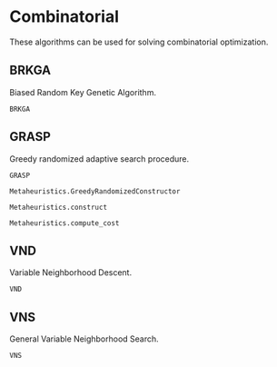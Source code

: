 # Combinatorial

These algorithms can be used for solving combinatorial optimization.

## BRKGA

Biased Random Key Genetic Algorithm.

```@docs
BRKGA
```

## GRASP

Greedy randomized adaptive search procedure.

```@docs
GRASP
```

```@docs
Metaheuristics.GreedyRandomizedConstructor
```

```@docs
Metaheuristics.construct
```


```@docs
Metaheuristics.compute_cost
```


## VND

Variable Neighborhood Descent.

```@docs
VND
```

## VNS

General Variable Neighborhood Search.

```@docs
VNS
```

